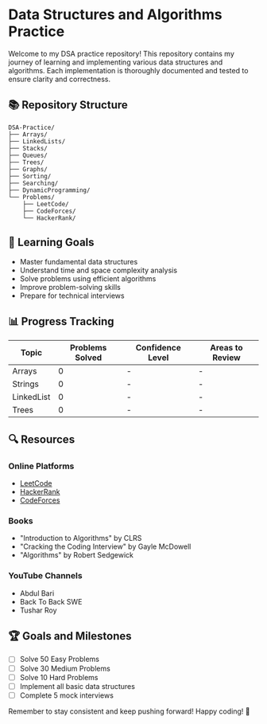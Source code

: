 # Data Structures and Algorithms Practice

Welcome to my DSA practice repository! This repository contains my journey of learning and implementing various data structures and algorithms. Each implementation is thoroughly documented and tested to ensure clarity and correctness.

## 📚 Repository Structure

```
DSA-Practice/
├── Arrays/
├── LinkedLists/
├── Stacks/
├── Queues/
├── Trees/
├── Graphs/
├── Sorting/
├── Searching/
├── DynamicProgramming/
└── Problems/
    ├── LeetCode/
    ├── CodeForces/
    └── HackerRank/
```

## 🎯 Learning Goals

- Master fundamental data structures
- Understand time and space complexity analysis
- Solve problems using efficient algorithms
- Improve problem-solving skills
- Prepare for technical interviews



## 📊 Progress Tracking

| Topic | Problems Solved | Confidence Level | Areas to Review |
|-------|----------------|------------------|-----------------|
| Arrays | 0 | - | - |
| Strings | 0 | - | - |
| LinkedList | 0 | - | - |
| Trees | 0 | - | - |

## 🔍 Resources

### Online Platforms
- [LeetCode](https://leetcode.com/)
- [HackerRank](https://www.hackerrank.com/)
- [CodeForces](https://codeforces.com/)

### Books
- "Introduction to Algorithms" by CLRS
- "Cracking the Coding Interview" by Gayle McDowell
- "Algorithms" by Robert Sedgewick

### YouTube Channels
- Abdul Bari
- Back To Back SWE
- Tushar Roy

## 🏆 Goals and Milestones

- [ ] Solve 50 Easy Problems
- [ ] Solve 30 Medium Problems
- [ ] Solve 10 Hard Problems
- [ ] Implement all basic data structures
- [ ] Complete 5 mock interviews

Remember to stay consistent and keep pushing forward! Happy coding! 🚀
